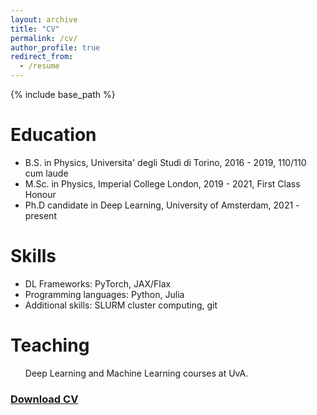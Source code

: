 ```yaml
---
layout: archive
title: "CV"
permalink: /cv/
author_profile: true
redirect_from:
  - /resume
---
```


{% include base_path %}

Education
======
* B.S. in Physics, Universita' degli Studi di Torino, 2016 - 2019, 110/110 cum laude
* M.Sc. in Physics, Imperial College London, 2019 - 2021, First Class Honour
* Ph.D candidate in Deep Learning, University of Amsterdam, 2021 - present

Skills
======

* DL Frameworks: PyTorch, JAX/Flax
* Programming languages: Python, Julia
* Additional skills: SLURM cluster computing, git

Teaching
======
  <ul>Deep Learning and Machine Learning courses at UvA.</ul>


### [Download CV](CV_RiccardoValperga.pdf)
